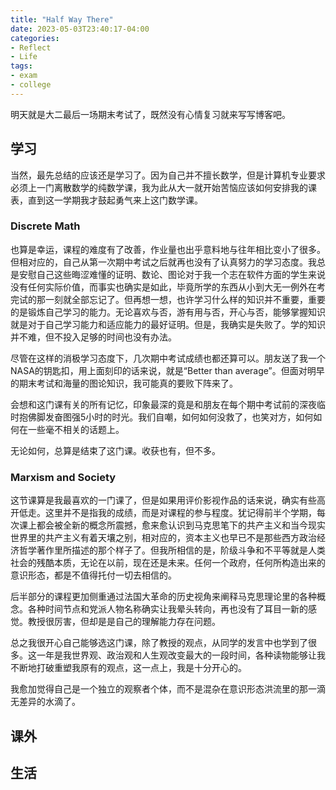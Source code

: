 ```yaml
---
title: "Half Way There"
date: 2023-05-03T23:40:17-04:00
categories:
- Reflect
- Life
tags:
- exam
- college
---
```


明天就是大二最后一场期末考试了，既然没有心情复习就来写写博客吧。

## 学习

当然，最先总结的应该还是学习了。因为自己并不擅长数学，但是计算机专业要求必须上一门离散数学的纯数学课，我为此从大一就开始苦恼应该如何安排我的课表，直到这一学期我才鼓起勇气来上这门数学课。

### Discrete Math

也算是幸运，课程的难度有了改善，作业量也出乎意料地与往年相比变小了很多。但相对应的，自己从第一次期中考试之后就再也没有了认真努力的学习态度。我总是安慰自己这些晦涩难懂的证明、数论、图论对于我一个志在软件方面的学生来说没有任何实际价值，而事实也确实是如此，毕竟所学的东西从小到大无一例外在考完试的那一刻就全部忘记了。但再想一想，也许学习什么样的知识并不重要，重要的是锻炼自己学习的能力。无论喜欢与否，游有用与否，开心与否，能够掌握知识就是对于自己学习能力和适应能力的最好证明。但是，我确实是失败了。学的知识并不难，但不投入足够的时间也没有办法。

尽管在这样的消极学习态度下，几次期中考试成绩也都还算可以。朋友送了我一个NASA的钥匙扣，用上面刻印的话来说，就是“Better than average”。但面对明早的期末考试和海量的图论知识，我可能真的要败下阵来了。

会想和这门课有关的所有记忆，印象最深的竟是和朋友在每个期中考试前的深夜临时抱佛脚发奋图强5小时的时光。我们自嘲，如何如何没救了，也笑对方，如何如何在一些毫不相关的话题上。

无论如何，总算是结束了这门课。收获也有，但不多。

### Marxism and Society

这节课算是我最喜欢的一门课了，但是如果用评价影视作品的话来说，确实有些高开低走。这里并不是指我的成绩，而是对课程的参与程度。犹记得前半个学期，每次课上都会被全新的概念所震撼，愈来愈认识到马克思笔下的共产主义和当今现实世界里的共产主义有着天壤之别，相对应的，资本主义也早已不是那些西方政治经济哲学著作里所描述的那个样子了。但我所相信的是，阶级斗争和不平等就是人类社会的残酷本质，无论在以前，现在还是未来。任何一个政府，任何所构造出来的意识形态，都是不值得托付一切去相信的。

后半部分的课程更加侧重通过法国大革命的历史视角来阐释马克思理论里的各种概念。各种时间节点和党派人物名称确实让我晕头转向，再也没有了耳目一新的感觉。教授很厉害，但却是是自己的理解能力存在问题。

总之我很开心自己能够选这门课，除了教授的观点，从同学的发言中也学到了很多。这一年是我世界观、政治观和人生观改变最大的一段时间，各种读物能够让我不断地打破重塑我原有的观点，这一点上，我是十分开心的。

我愈加觉得自己是一个独立的观察者个体，而不是混杂在意识形态洪流里的那一滴无差异的水滴了。

## 课外

## 生活



